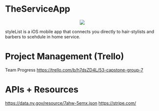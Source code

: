 # TheServiceApp

<p align="center">
  <img src="https://user-images.githubusercontent.com/43770152/55572518-bf5bd480-56d5-11e9-8d84-ac654ef9d95b.png" />
</p>


styleList is a iOS mobile app that connects you directly to hair-stylists and barbers to scehdule in home service. 


# Project Management (Trello)
Team Progress https://trello.com/b/h7dsZD4L/53-capstone-group-7

# APIs + Resources 
https://data.ny.gov/resource/7ahw-5emx.json
https://stripe.com/
